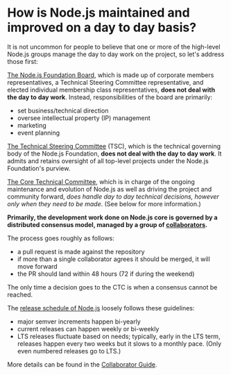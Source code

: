 # How is Node.js maintained and improved on a day to day basis?

It is not uncommon for people to believe that one or more of the high-level Node.js groups manage the day to day work on the project, so let's address those first:

[The Node.js Foundation Board](https://nodejs.org/en/foundation/board/), which is made up of corporate members representatives, a Technical Steering Committee representative, and elected individual membership class representatives, **does not deal with the day to day work**. Instead, responsibilities of the board are primarily:
- set business/technical direction
- oversee intellectual property (IP) management
- marketing
- event planning

[The Technical Steering Committee](https://github.com/nodejs/tsc) (TSC), which is the technical governing body of the Node.js Foundation, **does not deal with the day to day work**. It admits and retains oversight of all top-level projects under the Node.js Foundation's purview.

[The Core Technical Committee](https://github.com/nodejs/ctc), which is in charge of the ongoing maintenance and evolution of Node.js as well as driving the project and community forward, _does handle day to day technical decisions, however only when they need to be made_. (See below for more information.)

**Primarily, the development work done on Node.js core is governed by a distributed consensus model, managed by a group of [collaborators](https://github.com/nodejs/node#collaborators).**

The process goes roughly as follows:
- a pull request is made against the repository
- if more than a single collaborator agrees it should be merged, it will move forward
- the PR should land within 48 hours (72 if during the weekend)

The only time a decision goes to the CTC is when a consensus cannot be reached.

The [release schedule of Node.js](https://nodejs.org/en/about/releases/) loosely follows these guidelines:
- major semver increments happen bi-yearly
- current releases can happen weekly or bi-weekly
- LTS releases fluctuate based on needs; typically, early in the LTS term, releases happen every two weeks but it slows to a monthly pace. (Only even numbered releases go to LTS.)

More details can be found in the [Collaborator Guide](https://github.com/nodejs/node/blob/master/COLLABORATOR_GUIDE.md).

